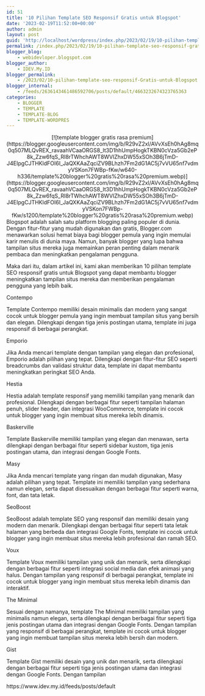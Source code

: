 ```yaml
---
id: 51
title: '10 Pilihan Template SEO Responsif Gratis untuk Blogspot'
date: '2023-02-19T11:52:00+00:00'
author: admin
layout: post
guid: 'http://localhost/wordpress/index.php/2023/02/19/10-pilihan-template-seo-responsif-gratis-untuk-blogspot/'
permalink: /index.php/2023/02/19/10-pilihan-template-seo-responsif-gratis-untuk-blogspot/
blogger_blog:
    - webidevloper.blogspot.com
blogger_author:
    - IDEV.My.ID
blogger_permalink:
    - /2023/02/10-pilihan-template-seo-responsif-Gratis-untuk-Blogspot.html
blogger_internal:
    - /feeds/2636143461486592706/posts/default/4663232674323765363
categories:
    - BLOGGER
    - TEMPLATE
    - TEMPLATE-BLOG
    - TEMPLATE-WORDPRES
---
```


<div style="clear: both; text-align: center;">[![template blogger gratis rasa premium](https://blogger.googleusercontent.com/img/b/R29vZ2xl/AVvXsEh0hAg8mq0q507MLQvREX_ravaahVCaaORGS8_It3D1hhUmpHogkTKBN0cVza5Gb2eP8k_Zzw6fqS_RI8rTWhchAWT8WVlZhxDW55xSOh3B6jTmD-J4EIpgCJTHKldFOI6I_JaQXKAaZqciZV9BLhzh7Fm2dG1AC5j7vVU65nf7vdmyVSKon7FWBp-fKw/w640-h336/template%20blogger%20gratis%20rasa%20premium.webp)](https://blogger.googleusercontent.com/img/b/R29vZ2xl/AVvXsEh0hAg8mq0q507MLQvREX_ravaahVCaaORGS8_It3D1hhUmpHogkTKBN0cVza5Gb2eP8k_Zzw6fqS_RI8rTWhchAWT8WVlZhxDW55xSOh3B6jTmD-J4EIpgCJTHKldFOI6I_JaQXKAaZqciZV9BLhzh7Fm2dG1AC5j7vVU65nf7vdmyVSKon7FWBp-fKw/s1200/template%20blogger%20gratis%20rasa%20premium.webp)</div>Blogspot adalah salah satu platform blogging paling populer di dunia. Dengan fitur-fitur yang mudah digunakan dan gratis, Blogger.com menawarkan solusi hemat biaya bagi blogger pemula yang ingin memulai karir menulis di dunia maya. Namun, banyak blogger yang lupa bahwa tampilan situs mereka juga memainkan peran penting dalam menarik pembaca dan meningkatkan pengalaman pengguna.

Maka dari itu, dalam artikel ini, kami akan memberikan 10 pilihan template SEO responsif gratis untuk Blogspot yang dapat membantu blogger meningkatkan tampilan situs mereka dan memberikan pengalaman pengguna yang lebih baik.

Contempo

Template Contempo memiliki desain minimalis dan modern yang sangat cocok untuk blogger pemula yang ingin membuat tampilan situs yang bersih dan elegan. Dilengkapi dengan tiga jenis postingan utama, template ini juga responsif di berbagai perangkat.

Emporio

Jika Anda mencari template dengan tampilan yang elegan dan profesional, Emporio adalah pilihan yang tepat. Dilengkapi dengan fitur-fitur SEO seperti breadcrumbs dan validasi struktur data, template ini dapat membantu meningkatkan peringkat SEO Anda.

Hestia

Hestia adalah template responsif yang memiliki tampilan yang menarik dan profesional. Dilengkapi dengan berbagai fitur seperti tampilan halaman penuh, slider header, dan integrasi WooCommerce, template ini cocok untuk blogger yang ingin membuat situs mereka lebih dinamis.

Baskerville

Template Baskerville memiliki tampilan yang elegan dan menawan, serta dilengkapi dengan berbagai fitur seperti sidebar kustom, tiga jenis postingan utama, dan integrasi dengan Google Fonts.

Masy

Jika Anda mencari template yang ringan dan mudah digunakan, Masy adalah pilihan yang tepat. Template ini memiliki tampilan yang sederhana namun elegan, serta dapat disesuaikan dengan berbagai fitur seperti warna, font, dan tata letak.

SeoBoost

SeoBoost adalah template SEO yang responsif dan memiliki desain yang modern dan menarik. Dilengkapi dengan berbagai fitur seperti tata letak halaman yang berbeda dan integrasi Google Fonts, template ini cocok untuk blogger yang ingin membuat situs mereka lebih profesional dan ramah SEO.

Voux

Template Voux memiliki tampilan yang unik dan menarik, serta dilengkapi dengan berbagai fitur seperti integrasi social media dan efek animasi yang halus. Dengan tampilan yang responsif di berbagai perangkat, template ini cocok untuk blogger yang ingin membuat situs mereka lebih dinamis dan interaktif.

The Minimal

Sesuai dengan namanya, template The Minimal memiliki tampilan yang minimalis namun elegan, serta dilengkapi dengan berbagai fitur seperti tiga jenis postingan utama dan integrasi dengan Google Fonts. Dengan tampilan yang responsif di berbagai perangkat, template ini cocok untuk blogger yang ingin membuat tampilan situs mereka lebih bersih dan modern.

Gist

Template Gist memiliki desain yang unik dan menarik, serta dilengkapi dengan berbagai fitur seperti tiga jenis postingan utama dan integrasi dengan Google Fonts. Dengan tampilan

<div>https://www.idev.my.id/feeds/posts/default</div>